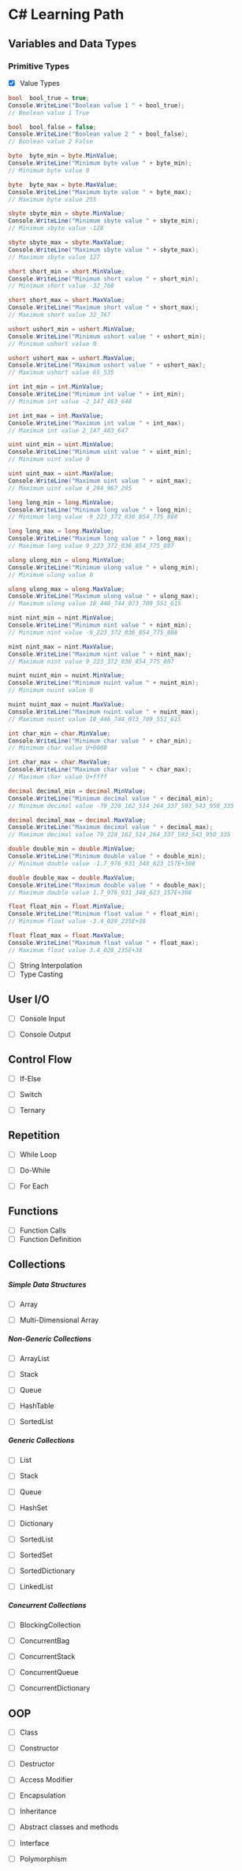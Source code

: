# C# Learning Path

## Variables and Data Types
### Primitive Types
- [x] Value Types
```csharp
bool  bool_true = true;
Console.WriteLine("Boolean value 1 " + bool_true);
// Boolean value 1 True
```

```csharp
bool  bool_false = false;
Console.WriteLine("Boolean value 2 " + bool_false);
// Boolean value 2 False
```

```csharp
byte  byte_min = byte.MinValue;
Console.WriteLine("Minimum byte value " + byte_min);
// Minimum byte value 0
```

```csharp
byte  byte_max = byte.MaxValue;
Console.WriteLine("Maximum byte value " + byte_max);
// Maximum byte value 255
```

```csharp
sbyte sbyte_min = sbyte.MinValue;
Console.WriteLine("Minimum sbyte value " + sbyte_min);
// Minimum sbyte value -128
```

```csharp
sbyte sbyte_max = sbyte.MaxValue;
Console.WriteLine("Maximum sbyte value " + sbyte_max);
// Maximum sbyte value 127
```

```csharp
short short_min = short.MinValue;
Console.WriteLine("Minimum short value " + short_min);
// Minimum short value -32_768
```

```csharp
short short_max = short.MaxValue;
Console.WriteLine("Maximum short value " + short_max);
// Maximum short value 32_767
```

```csharp
ushort ushort_min = ushort.MinValue;
Console.WriteLine("Minimum ushort value " + ushort_min);
// Minimum ushort value 0
```

```csharp
ushort ushort_max = ushort.MaxValue;
Console.WriteLine("Maximum ushort value " + ushort_max);
// Maximum ushort value 65_535
```

```csharp
int int_min = int.MinValue;
Console.WriteLine("Minimum int value " + int_min);
// Minimum int value -2_147_483_648
```

```csharp
int int_max = int.MaxValue;
Console.WriteLine("Maximum int value " + int_max);
// Maximum int value 2_147_483_647
```

```csharp
uint uint_min = uint.MinValue;
Console.WriteLine("Minimum uint value " + uint_min);
// Minimum uint value 0
```

```csharp
uint uint_max = uint.MaxValue;
Console.WriteLine("Maximum uint value " + uint_max);
// Maximum uint value 4_294_967_295
```

```csharp
long long_min = long.MinValue;
Console.WriteLine("Minimum long value " + long_min);
// Minimum long value -9_223_372_036_854_775_808
```

```csharp
long long_max = long.MaxValue;
Console.WriteLine("Maximum long value " + long_max);
// Maximum long value 9_223_372_036_854_775_807
```

```csharp
ulong ulong_min = ulong.MinValue;
Console.WriteLine("Minimum ulong value " + ulong_min);
// Minimum ulong value 0
```

```csharp
ulong ulong_max = ulong.MaxValue;
Console.WriteLine("Maximum ulong value " + ulong_max);
// Maximum ulong value 18_446_744_073_709_551_615
```

```csharp
nint nint_min = nint.MinValue;
Console.WriteLine("Minimum nint value " + nint_min);
// Minimum nint value -9_223_372_036_854_775_808
```

```csharp
nint nint_max = nint.MaxValue;
Console.WriteLine("Maximum nint value " + nint_max);
// Maximum nint value 9_223_372_036_854_775_807
```

```csharp
nuint nuint_min = nuint.MinValue;
Console.WriteLine("Minimum nuint value " + nuint_min);
// Minimum nuint value 0
```

```csharp
nuint nuint_max = nuint.MaxValue;
Console.WriteLine("Maximum nuint value " + nuint_max);
// Maximum nuint value 18_446_744_073_709_551_615
```

```csharp
int char_min = char.MinValue;
Console.WriteLine("Minimum char value " + char_min);
// Minimum char value U+0000
```

```csharp
int char_max = char.MaxValue;
Console.WriteLine("Maximum char value " + char_max);
// Maximum char value U+ffff
```

```csharp
decimal decimal_min = decimal.MinValue;
Console.WriteLine("Minimum decimal value " + decimal_min);
// Minimum decimal value -79_228_162_514_264_337_593_543_950_335
```

```csharp
decimal decimal_max = decimal.MaxValue;
Console.WriteLine("Maximum decimal value " + decimal_max);
// Maximum decimal value 79_228_162_514_264_337_593_543_950_335
```

```csharp
double double_min = double.MinValue;
Console.WriteLine("Minimum double value " + double_min);
// Minimum double value -1.7_976_931_348_623_157E+308
```

```csharp
double double_max = double.MaxValue;
Console.WriteLine("Maximum double value " + double_max);
// Maximum double value 1.7_976_931_348_623_157E+308
```

```csharp
float float_min = float.MinValue;
Console.WriteLine("Minimum float value " + float_min);
// Minimum float value -3.4_028_235E+38
```

```csharp
float float_max = float.MaxValue;
Console.WriteLine("Maximum float value " + float_max);
// Maximum float value 3.4_028_235E+38
```
- [ ] String Interpolation
- [ ] Type Casting

## User I/O
- [ ] Console Input
- [ ] Console Output


## Control Flow
- [ ] If-Else
- [ ] Switch
- [ ] Ternary


## Repetition
- [ ] While Loop
- [ ] Do-While
- [ ] For Each


## Functions 
- [ ] Function Calls
- [ ] Function Definition

## Collections
##### Simple Data Structures
- [ ] Array
- [ ] Multi-Dimensional Array


##### Non-Generic Collections
- [ ] ArrayList
- [ ] Stack
- [ ] Queue
- [ ] HashTable
- [ ] SortedList


##### Generic Collections
- [ ] List
- [ ] Stack
- [ ] Queue
- [ ] HashSet
- [ ] Dictionary
- [ ] SortedList
- [ ] SortedSet
- [ ] SortedDictionary
- [ ] LinkedList


##### Concurrent Collections
- [ ] BlockingCollection
- [ ] ConcurrentBag
- [ ] ConcurrentStack
- [ ] ConcurrentQueue
- [ ] ConcurrentDictionary


## OOP
- [ ] Class
- [ ] Constructor
- [ ] Destructor
- [ ] Access Modifier
- [ ] Encapsulation
- [ ] Inheritance
- [ ] Abstract classes and methods
- [ ] Interface
- [ ] Polymorphism

